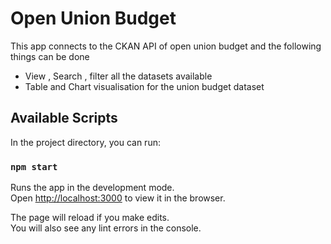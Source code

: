 # Open Union Budget

This app connects to the CKAN API of open union budget and the following things can be done

- View , Search , filter all the datasets available
- Table and Chart visualisation for the union budget dataset 

## Available Scripts

In the project directory, you can run:

### `npm start`

Runs the app in the development mode.\
Open [http://localhost:3000](http://localhost:3000) to view it in the browser.

The page will reload if you make edits.\
You will also see any lint errors in the console.
